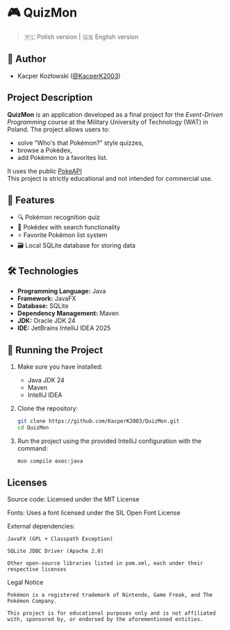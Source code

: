 # 🎮 QuizMon

> 🇵🇱 Polish version | 🇬🇧 English version

## 👥 Author
- Kacper Kozłowski ([@KacperK2003](https://github.com/KacperK2003))

## Project Description

**QuizMon** is an application developed as a final project for the *Event-Driven Programming* course at the Military University of Technology (WAT) in Poland. The project allows users to:

- solve “Who's that Pokémon?” style quizzes,
- browse a Pokédex,
- add Pokémon to a favorites list.

It uses the public [PokeAPI](https://pokeapi.co/)  
This project is strictly educational and not intended for commercial use.

## 🧩 Features

- 🔍 Pokémon recognition quiz
- 📖 Pokédex with search functionality
- ⭐ Favorite Pokémon list system
- 🗃️ Local SQLite database for storing data

## 🛠️ Technologies

- **Programming Language:** Java  
- **Framework:** JavaFX  
- **Database:** SQLite  
- **Dependency Management:** Maven  
- **JDK:** Oracle JDK 24  
- **IDE:** JetBrains IntelliJ IDEA 2025  

## 🚀 Running the Project

1. Make sure you have installed:
   - Java JDK 24  
   - Maven  
   - IntelliJ IDEA  

2. Clone the repository:
   ```bash
   git clone https://github.com/KacperK2003/QuizMon.git
   cd QuizMon
   ```

3. Run the project using the provided IntelliJ configuration with the command:
   ```bash
   mvn compile exec:java
   ```

## Licenses

Source code: Licensed under the MIT License

Fonts: Uses a font licensed under the SIL Open Font License

External dependencies:

    JavaFX (GPL + Classpath Exception)

    SQLite JDBC Driver (Apache 2.0)

    Other open-source libraries listed in pom.xml, each under their respective licenses

Legal Notice

    Pokémon is a registered trademark of Nintendo, Game Freak, and The Pokémon Company.

    This project is for educational purposes only and is not affiliated with, sponsored by, or endorsed by the aforementioned entities.
